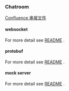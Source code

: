 ### Chatroom

[Confluence 串接文件](https://innotech.atlassian.net/wiki/spaces/GDIM/pages/2581922325/IM)

#### websocket

For more detail see [README](/packages/api/core/wsMaster/README.md) .

#### protobuf

For more detail see [README](/packages/protobuf/README.md) .

#### mock server

For more detail see [README](/apps/mockServer/README.md) .